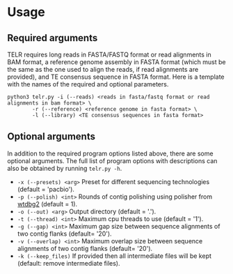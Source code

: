 # Usage

## Required arguments
TELR requires long reads in FASTA/FASTQ format or read alignments in BAM format, a reference genome assembly in FASTA format (which must be the same as the one used to align the reads, if read alignments are provided), and TE consensus sequence in FASTA format. Here is a template with the names of the required and optional parameters.
```
python3 telr.py -i (--reads) <reads in fasta/fastq format or read alignments in bam format> \
        -r (--reference) <reference genome in fasta format> \
        -l (--library) <TE consensus sequences in fasta format>
```

## Optional arguments
In addition to the required program options listed above, there are some optional arguments. The full list of program options with descriptions can also be obtained by running `telr.py -h`.
- `-x (--presets) <arg>` Preset for different sequencing technologies (default = 'pacbio').
- `-p (--polish) <int>` Rounds of contig polishing using polisher from [wtdbg2](https://github.com/ruanjue/wtdbg2) (default = 1).
- `-o (--out) <arg>` Output directory (default = '.').
- `-t (--thread) <int>` Maximum cpu threads to use (default = '1').
- `-g (--gap) <int>` Maximum gap size between sequence alignments of two contig flanks (default= '20').
- `-v (--overlap) <int>` Maximum overlap size between sequence alignments of two contig flanks (default= '20').
- `-k (--keep_files)` If provided then all intermediate files will be kept (default: remove intermediate files).